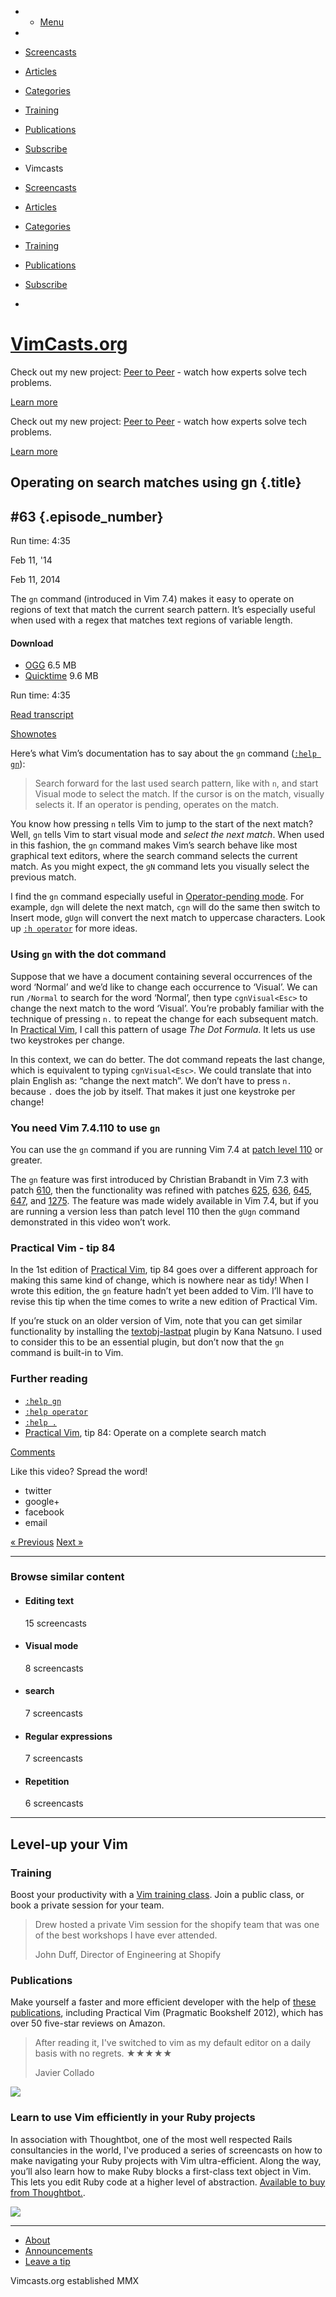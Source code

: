 
-   -   [Menu](#)

-   

-   [Screencasts](/episodes)
-   [Articles](/blog)
-   [Categories](/categories)
-   [Training](/training)
-   [Publications](/publications)
-   [Subscribe](/subscribe)

-   Vimcasts
-   [Screencasts](/episodes)
-   [Articles](/blog)
-   [Categories](/categories)
-   [Training](/training)
-   [Publications](/publications)
-   [Subscribe](/subscribe)
-   

[VimCasts.org](/ "Go to Vimcasts.org homepage")
===============================================

Check out my new project: [Peer to Peer](http://peertopeer.io/) - watch
how experts solve tech problems.

[Learn more](http://peertopeer.io/)

Check out my new project: [Peer to Peer](http://peertopeer.io/) - watch
how experts solve tech problems.

[Learn more](http://peertopeer.io/)

Operating on search matches using gn {.title}
------------------------------------

\#63 {.episode_number}
----

Run time: 4:35

Feb 11, '14

Feb 11, 2014

The `gn` command (introduced in Vim 7.4) makes it easy to operate on
regions of text that match the current search pattern. It’s especially
useful when used with a regex that matches text regions of variable
length.

#### Download

-   [OGG](http://media.vimcasts.org/videos/63/gn-command.ogv) 6.5 MB
-   [Quicktime](http://media.vimcasts.org/videos/63/gn-command.m4v) 9.6
    MB

Run time: 4:35

[Read transcript](/transcripts/63/en/)

[Shownotes](#shownotes)

Here’s what Vim’s documentation has to say about the `gn` command
([`:help gn`](http://vimhelp.appspot.com/visual.txt.html#gn)):

> Search forward for the last used search pattern, like with `n`, and
> start Visual mode to select the match. If the cursor is on the match,
> visually selects it. If an operator is pending, operates on the match.

You know how pressing `n` tells Vim to jump to the start of the next
match? Well, `gn` tells Vim to start visual mode and *select the next
match*. When used in this fashion, the `gn` command makes Vim’s search
behave like most graphical text editors, where the search command
selects the current match. As you might expect, the `gN` command lets
you visually select the previous match.

I find the `gn` command especially useful in [Operator-pending
mode](http://vimdoc.sourceforge.net/htmldoc/intro.html#Operator-pending-mode).
For example, `dgn` will delete the next match, `cgn` will do the same
then switch to Insert mode, `gUgn` will convert the next match to
uppercase characters. Look up
[`:h operator`](http://vimhelp.appspot.com/motion.txt.html#operator) for
more ideas.

### Using `gn` with the dot command

Suppose that we have a document containing several occurrences of the
word ‘Normal’ and we’d like to change each occurrence to ‘Visual’. We
can run `/Normal` to search for the word ‘Normal’, then type
`cgnVisual<Esc>` to change the next match to the word ‘Visual’. You’re
probably familiar with the technique of pressing `n.` to repeat the
change for each subsequent match. In [Practical
Vim](http://pragprog.com/book/dnvim/practical-vim), I call this pattern
of usage *The Dot Formula*. It lets us use two keystrokes per change.

In this context, we can do better. The dot command repeats the last
change, which is equivalent to typing `cgnVisual<Esc>`. We could
translate that into plain English as: “change the next match”. We don’t
have to press `n.` because `.` does the job by itself. That makes it
just one keystroke per change!

### You need Vim 7.4.110 to use `gn`

You can use the `gn` command if you are running Vim 7.4 at [patch level
110](http://ftp.vim.org/pub/vim/patches/7.4/7.4.110) or greater.

The `gn` feature was first introduced by Christian Brabandt in Vim 7.3
with patch [610](http://ftp.vim.org/pub/vim/patches/7.3/7.3.610), then
the functionality was refined with patches
[625](http://ftp.vim.org/pub/vim/patches/7.3/7.3.625),
[636](http://ftp.vim.org/pub/vim/patches/7.3/7.3.636),
[645](http://ftp.vim.org/pub/vim/patches/7.3/7.3.645),
[647](http://ftp.vim.org/pub/vim/patches/7.3/7.3.647), and
[1275](http://ftp.vim.org/pub/vim/patches/7.3/7.3.1275). The feature was
made widely available in Vim 7.4, but if you are running a version less
than patch level 110 then the `gUgn` command demonstrated in this video
won’t work.

### Practical Vim - tip 84

In the 1st edition of [Practical
Vim](http://pragprog.com/book/dnvim/practical-vim), tip 84 goes over a
different approach for making this same kind of change, which is nowhere
near as tidy! When I wrote this edition, the `gn` feature hadn’t yet
been added to Vim. I’ll have to revise this tip when the time comes to
write a new edition of Practical Vim.

If you’re stuck on an older version of Vim, note that you can get
similar functionality by installing the
[textobj-lastpat](https://github.com/kana/vim-textobj-lastpat) plugin by
Kana Natsuno. I used to consider this to be an essential plugin, but
don’t now that the `gn` command is built-in to Vim.

### Further reading

-   [`:help gn`](http://vimhelp.appspot.com/visual.txt.html#gn)
-   [`:help operator`](http://vimhelp.appspot.com/motion.txt.html#operator)
-   [`:help .`](http://vimdoc.sourceforge.net/htmldoc/repeat.html#.)
-   [Practical Vim](http://pragprog.com/book/dnvim/practical-vim), tip
    84: Operate on a complete search match

[Comments](#comments)

Like this video? Spread the word!

-   [](http://twitter.com/home?status=Operating%20on%20search%20matches%20using%20gn%20http://vimcasts.org/episodes/operating-on-search-matches-using-gn/)
    twitter
-   [](https://plus.google.com/share?url=Operating%20on%20search%20matches%20using%20gn%20http://vimcasts.org/episodes/operating-on-search-matches-using-gn/)
    google+
-   [](https://www.facebook.com/sharer/sharer.php?u=http://vimcasts.org/episodes/operating-on-search-matches-using-gn/)
    facebook
-   [](mailto:?subject=Operating%20on%20search%20matches%20using%20gn&body=http%3A%2F%2Fvimcasts.org%2Fepisodes%2Foperating-on-search-matches-using-gn%2F)
    email

[«
Previous](/episodes/creating-mappings-that-accept-a-count/ "Creating mappings that accept a count")
[Next
»](/episodes/using-external-filter-commands-to-reformat-html/ "Using external filter commands to reformat HTML")

* * * * *

### Browse similar content

-   [](/categories/editing-text)

    #### Editing text

    15 screencasts

-   [](/categories/visual-mode)

    #### Visual mode

    8 screencasts

-   [](/categories/search)

    #### search

    7 screencasts

-   [](/categories/regular-expressions)

    #### Regular expressions

    7 screencasts

-   [](/categories/repetition)

    #### Repetition

    6 screencasts

* * * * *

Level-up your Vim
-----------------

### Training

Boost your productivity with a [Vim training class](/training). Join a
public class, or book a private session for your team.

> Drew hosted a private Vim session for the shopify team that was one of
> the best workshops I have ever attended.
>
> John Duff, Director of Engineering at Shopify

### Publications

Make yourself a faster and more efficient developer with the help of
[these publications](/publications), including Practical Vim (Pragmatic
Bookshelf 2012), which has over 50 five-star reviews on Amazon.

> After reading it, I've switched to vim as my default editor on a daily
> basis with no regrets. **★★★★★**
>
> Javier Collado

![](/images/practical-vim/practical-vim-cover-550.jpg)

### Learn to use Vim efficiently in your Ruby projects

In association with Thoughtbot, one of the most well respected Rails
consultancies in the world, I've produced a series of screencasts on how
to make navigating your Ruby projects with Vim ultra-efficient. Along
the way, you’ll also learn how to make Ruby blocks a first-class text
object in Vim. This lets you edit Ruby code at a higher level of
abstraction. [Available to buy from
Thoughtbot.](https://learn.thoughtbot.com/products/21-navigating-ruby-files-with-vim).

![](/images/thoughtbot-robot-logo.png)

* * * * *

-   [About](/about)
-   [Announcements](/announcements)
-   [Leave a tip](/tipjar)

Vimcasts.org established MMX
